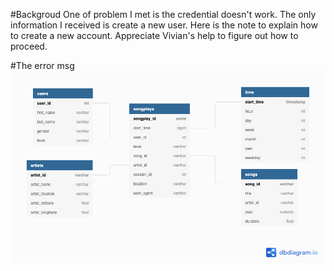 #Backgroud
One of problem I met is the credential doesn't work. The only information I received is create a new user. Here is the note to explain how to create a new account. 
Appreciate Vivian's help to figure out how to proceed.

#The error msg
<img src="https://github.com/ClaireChiang91/Data_Modeling_w_Postgres/blob/main/data_model.png" width="1000">

